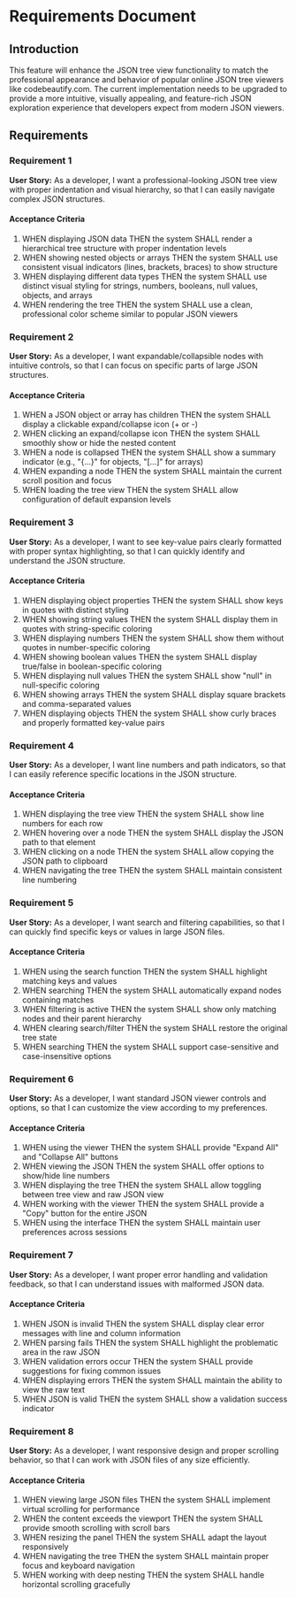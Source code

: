 # Requirements Document

## Introduction

This feature will enhance the JSON tree view functionality to match the professional appearance and behavior of popular online JSON tree viewers like codebeautify.com. The current implementation needs to be upgraded to provide a more intuitive, visually appealing, and feature-rich JSON exploration experience that developers expect from modern JSON viewers.

## Requirements

### Requirement 1

**User Story:** As a developer, I want a professional-looking JSON tree view with proper indentation and visual hierarchy, so that I can easily navigate complex JSON structures.

#### Acceptance Criteria

1. WHEN displaying JSON data THEN the system SHALL render a hierarchical tree structure with proper indentation levels
2. WHEN showing nested objects or arrays THEN the system SHALL use consistent visual indicators (lines, brackets, braces) to show structure
3. WHEN displaying different data types THEN the system SHALL use distinct visual styling for strings, numbers, booleans, null values, objects, and arrays
4. WHEN rendering the tree THEN the system SHALL use a clean, professional color scheme similar to popular JSON viewers

### Requirement 2

**User Story:** As a developer, I want expandable/collapsible nodes with intuitive controls, so that I can focus on specific parts of large JSON structures.

#### Acceptance Criteria

1. WHEN a JSON object or array has children THEN the system SHALL display a clickable expand/collapse icon (+ or -)
2. WHEN clicking an expand/collapse icon THEN the system SHALL smoothly show or hide the nested content
3. WHEN a node is collapsed THEN the system SHALL show a summary indicator (e.g., "{...}" for objects, "[...]" for arrays)
4. WHEN expanding a node THEN the system SHALL maintain the current scroll position and focus
5. WHEN loading the tree view THEN the system SHALL allow configuration of default expansion levels

### Requirement 3

**User Story:** As a developer, I want to see key-value pairs clearly formatted with proper syntax highlighting, so that I can quickly identify and understand the JSON structure.

#### Acceptance Criteria

1. WHEN displaying object properties THEN the system SHALL show keys in quotes with distinct styling
2. WHEN showing string values THEN the system SHALL display them in quotes with string-specific coloring
3. WHEN displaying numbers THEN the system SHALL show them without quotes in number-specific coloring
4. WHEN showing boolean values THEN the system SHALL display true/false in boolean-specific coloring
5. WHEN displaying null values THEN the system SHALL show "null" in null-specific coloring
6. WHEN showing arrays THEN the system SHALL display square brackets and comma-separated values
7. WHEN displaying objects THEN the system SHALL show curly braces and properly formatted key-value pairs

### Requirement 4

**User Story:** As a developer, I want line numbers and path indicators, so that I can easily reference specific locations in the JSON structure.

#### Acceptance Criteria

1. WHEN displaying the tree view THEN the system SHALL show line numbers for each row
2. WHEN hovering over a node THEN the system SHALL display the JSON path to that element
3. WHEN clicking on a node THEN the system SHALL allow copying the JSON path to clipboard
4. WHEN navigating the tree THEN the system SHALL maintain consistent line numbering

### Requirement 5

**User Story:** As a developer, I want search and filtering capabilities, so that I can quickly find specific keys or values in large JSON files.

#### Acceptance Criteria

1. WHEN using the search function THEN the system SHALL highlight matching keys and values
2. WHEN searching THEN the system SHALL automatically expand nodes containing matches
3. WHEN filtering is active THEN the system SHALL show only matching nodes and their parent hierarchy
4. WHEN clearing search/filter THEN the system SHALL restore the original tree state
5. WHEN searching THEN the system SHALL support case-sensitive and case-insensitive options

### Requirement 6

**User Story:** As a developer, I want standard JSON viewer controls and options, so that I can customize the view according to my preferences.

#### Acceptance Criteria

1. WHEN using the viewer THEN the system SHALL provide "Expand All" and "Collapse All" buttons
2. WHEN viewing the JSON THEN the system SHALL offer options to show/hide line numbers
3. WHEN displaying the tree THEN the system SHALL allow toggling between tree view and raw JSON view
4. WHEN working with the viewer THEN the system SHALL provide a "Copy" button for the entire JSON
5. WHEN using the interface THEN the system SHALL maintain user preferences across sessions

### Requirement 7

**User Story:** As a developer, I want proper error handling and validation feedback, so that I can understand issues with malformed JSON data.

#### Acceptance Criteria

1. WHEN JSON is invalid THEN the system SHALL display clear error messages with line and column information
2. WHEN parsing fails THEN the system SHALL highlight the problematic area in the raw JSON
3. WHEN validation errors occur THEN the system SHALL provide suggestions for fixing common issues
4. WHEN displaying errors THEN the system SHALL maintain the ability to view the raw text
5. WHEN JSON is valid THEN the system SHALL show a validation success indicator

### Requirement 8

**User Story:** As a developer, I want responsive design and proper scrolling behavior, so that I can work with JSON files of any size efficiently.

#### Acceptance Criteria

1. WHEN viewing large JSON files THEN the system SHALL implement virtual scrolling for performance
2. WHEN the content exceeds the viewport THEN the system SHALL provide smooth scrolling with scroll bars
3. WHEN resizing the panel THEN the system SHALL adapt the layout responsively
4. WHEN navigating the tree THEN the system SHALL maintain proper focus and keyboard navigation
5. WHEN working with deep nesting THEN the system SHALL handle horizontal scrolling gracefully